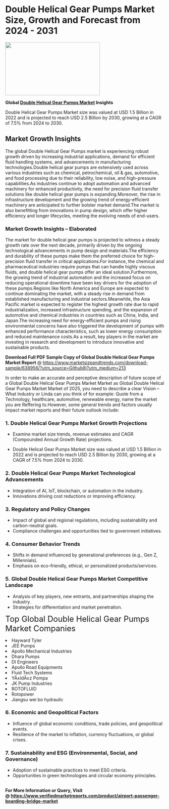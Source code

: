<H1>Double Helical Gear Pumps Market Size, Growth and Forecast from 2024 - 2031</H1><img class="aligncenter size-medium wp-image-584254" src="https://thirdeyenews.in/wp-content/uploads/2024/09/Global-Market-Research-300x168.jpeg" alt="" width="300" height="168" /><p><strong>Global&nbsp;<a href="https://www.marketsizeandtrends.com/download-sample/638956/?utm_source=Github8j?utm_medium=213">Double Helical Gear Pumps Market</a> Insights</strong></p><p>Double Helical Gear Pumps Market size was valued at USD 1.5 Billion in 2022 and is projected to reach USD 2.5 Billion by 2030, growing at a CAGR of 7.5% from 2024 to 2030.</p><p><h2>Market Growth Insights</h2> The global Double Helical Gear Pumps market is experiencing robust growth driven by increasing industrial applications, demand for efficient fluid handling systems, and advancements in manufacturing technologies.Double helical gear pumps are extensively used across various industries such as chemical, petrochemical, oil & gas, automotive, and food processing due to their reliability, low noise, and high-pressure capabilities.As industries continue to adopt automation and advanced machinery for enhanced productivity, the need for precision fluid transfer solutions like double helical gear pumps is expanding.Moreover, the rise in infrastructure development and the growing trend of energy-efficient machinery are anticipated to further bolster market demand.The market is also benefitting from innovations in pump design, which offer higher efficiency and longer lifecycles, meeting the evolving needs of end-users.<h3>Market Growth Insights – Elaborated</h3> The market for double helical gear pumps is projected to witness a steady growth rate over the next decade, primarily driven by the ongoing technological advancements in pump design and materials.The efficiency and durability of these pumps make them the preferred choice for high-precision fluid transfer in critical applications.For instance, the chemical and pharmaceutical industries require pumps that can handle highly viscous fluids, and double helical gear pumps offer an ideal solution.Furthermore, the growing trend of industrial automation and the increased focus on reducing operational downtime have been key drivers for the adoption of these pumps.Regions like North America and Europe are expected to continue dominating the market, with a steady rise in demand from established manufacturing and industrial sectors.Meanwhile, the Asia Pacific market is expected to register the highest growth rate due to rapid industrialization, increased infrastructure spending, and the expansion of automotive and chemical industries in countries such as China, India, and Japan.The increasing need for energy-efficient pumps and rising environmental concerns have also triggered the development of pumps with enhanced performance characteristics, such as lower energy consumption and reduced maintenance costs.As a result, key players in the market are investing in research and development to introduce innovative and sustainable products.<p><span class=""><strong>Download Full PDF Sample Copy of Global Double Helical Gear Pumps Market Report</strong> @ <a href="https://www.marketsizeandtrends.com/download-sample/638956/?utm_source=Github8j?utm_medium=213" target="_blank">https://www.marketsizeandtrends.com/download-sample/638956/?utm_source=Github8j?utm_medium=213</a></span></p><p>In order to make an accurate and perceptive description of future scope of a Global&nbsp;Double Helical Gear Pumps Market Market as Global&nbsp;Double Helical Gear Pumps Market Market of 2025, you need to describe a clear Vision &ndash; What Industry or Linda can you think of for example: Quote from a Technology, healthcare, automotive, renewable energy, name the market you are Reffering to.However, some general trends and factors usually impact market reports and their future outlook include:</p><h3>1.&nbsp;<strong>Double Helical Gear Pumps Market Growth Projections</strong></h3><ul><li>Examine market size trends, revenue estimates and CAGR (Compounded Annual Growth Rate) projections.</li><li><p>Double Helical Gear Pumps Market size was valued at USD 1.5 Billion in 2022 and is projected to reach USD 2.5 Billion by 2030, growing at a CAGR of 7.5% from 2024 to 2030.</p></li></ul><h3>2.&nbsp;<strong>Double Helical Gear Pumps Market Technological Advancements</strong></h3><ul><li>Integration of AI, IoT, blockchain, or automation in the industry.</li><li>Innovations driving cost reductions or improving efficiency.</li></ul><h3>3.&nbsp;<strong>Regulatory and Policy Changes</strong></h3><ul><li>Impact of global and regional regulations, including sustainability and carbon-neutral goals.</li><li>Compliance challenges and opportunities tied to government initiatives.</li></ul><h3>4.&nbsp;<strong>Consumer Behavior Trends</strong></h3><ul><li>Shifts in demand influenced by generational preferences (e.g., Gen Z, Millennials).</li><li>Emphasis on eco-friendly, ethical, or personalized products/services.</li></ul><h3>5.&nbsp;<strong>Global Double Helical Gear Pumps Market Competitive Landscape</strong></h3><ul><li>Analysis of key players, new entrants, and partnerships shaping the industry.</li><li>Strategies for differentiation and market penetration.</li></ul><p data-pm-slice="1 1 []"><span style="color: inherit; font-family: inherit; font-size: 25px;">Top Global Double Helical Gear Pumps Market Companies</span></p><div class="" data-test-id=""><p><li>Hayward Tyler</li><li> JEE Pumps</li><li> Apollo Mechanical Industries</li><li> Dhara Pumps</li><li> DI Engineers</li><li> Apollo Road Equipments</li><li> Fluid Tech Systems</li><li> YÄ±ldÄ±z Pompa</li><li> JK Pump Industries</li><li> ROTOFLUID</li><li> Rotopower</li><li> Jiangsu wei bo hydraulic</li></p></div><h3>6.&nbsp;<strong>Economic and Geopolitical Factors</strong></h3><ul><li>Influence of global economic conditions, trade policies, and geopolitical events.</li><li>Resilience of the market to inflation, currency fluctuations, or global crises.</li></ul><h3>7.&nbsp;<strong>Sustainability and ESG (Environmental, Social, and Governance)</strong></h3><ul><li>Adoption of sustainable practices to meet ESG criteria.</li><li>Opportunities in green technologies and circular economy principles.</li></ul><h2><strong style="font-size: 14px;">For More Information or Query, Visit @&nbsp;</strong><a style="background-color: #ffffff; font-size: 14px;" href="https://www.marketsizeandtrends.com/report/double-helical-gear-pumps-market/" target="_blank">https://www.verifiedmarketreports.com/product/airport-passenger-boarding-bridge-market</a></h2>